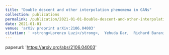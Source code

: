 ```yaml
---
title: "Double descent and other interpolation phenomena in GANs"
collection: publications
permalink: /publication/2021-01-01-Double-descent-and-other-interpolation-phenomena-in-GANs
date: 2021-01-01
venue: 'arXiv preprint arXiv:2106.04003'
citation: ' <strong>Lorenzo Luzi</strong>,  Yehuda Dar,  Richard Baraniuk, <a href="https://arxiv.org/abs/2106.04003">Double descent and other interpolation phenomena in GANs</a>. arXiv preprint arXiv:2106.04003, 2021.'
---
```

paperurl: 'https://arxiv.org/abs/2106.04003'